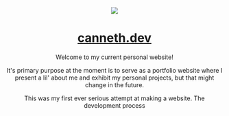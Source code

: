 <div align='center'><img src='https://user-images.githubusercontent.com/23531034/148361737-1aadfe95-1de1-43b9-8f31-ad0f6e70c043.png' /></div>
<h1 align='center'>
  <div align='center'><a href='https://canneth.dev' rel='noreferrer'>canneth.dev</a></div>
</h1>
<p align='center'>Welcome to my current personal website!</p>
<p align='center'>It's primary purpose at the moment is to serve as a portfolio website where I present a lil' about me and exhibit my personal projects, but that might change in the future.</p>

<p align='center'>This was my first ever serious attempt at making a website. The development process </p>
